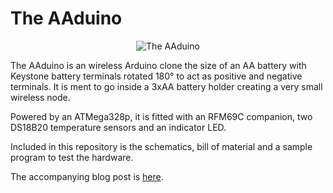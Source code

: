 # The AAduino

<p align="center">
  <img src="https://raw.githubusercontent.com/kanflo/aaduino/master/aaduino.jpg" alt="The AAduino"/>
</p>

The AAduino is an wireless Arduino clone the size of an AA battery with Keystone battery terminals rotated 180° to act as positive and negative terminals. It is ment to go inside a 3xAA battery holder creating a very small wireless node.

Powered by an ATMega328p, it is fitted with an RFM69C companion, two DS18B20 temperature sensors and an indicator LED.

Included in this repository is the schematics, bill of material and a sample program to test the hardware.

The accompanying blog post is [here](http://johan.kanflo.com/the-aaduino).